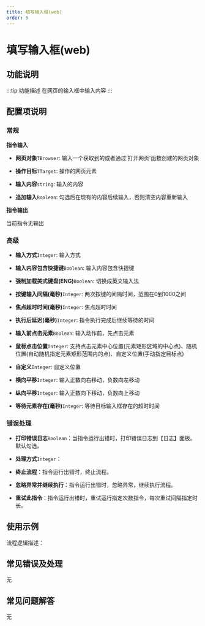 ```yaml
---
title: 填写输入框(web)
order: 5
---
```


# 填写输入框(web)

## 功能说明

:::tip 功能描述
在网页的输入框中输入内容
:::

## 配置项说明

### 常规

**指令输入**

- **网页对象**`TBrowser`: 输入一个获取到的或者通过'打开网页'函数创建的网页对象

- **操作目标**`TTarget`: 操作的网页元素

- **输入内容**`string`: 输入的内容

- **追加输入**`Boolean`: 勾选后在现有的内容后续输入，否则清空内容重新输入


**指令输出**

当前指令无输出

### 高级

- **输入方式**`Integer`: 输入方式

- **输入内容包含快捷键**`Boolean`: 输入内容包含快捷键

- **强制加载美式键盘(ENG)**`Boolean`: 切换成英文输入法

- **按键输入间隔(毫秒)**`Integer`: 两次按键的间隔时间，范围在0到1000之间

- **焦点超时时间(毫秒)**`Integer`: 焦点超时时间

- **执行后延迟(毫秒)**`Integer`: 指令执行完成后继续等待的时间

- **输入前点击元素**`Boolean`: 输入动作前，先点击元素

- **鼠标点击位置**`Integer`: 支持点击元素中心位置(元素矩形区域的中心点)、随机位置(自动随机指定元素矩形范围内的点)、自定义位置(手动指定目标点)

- **自定义**`Integer`: 自定义位置

- **横向平移**`Integer`: 输入正数向右移动，负数向左移动

- **纵向平移**`Integer`: 输入正数向下移动，负数向上移动

- **等待元素存在(毫秒)**`Integer`: 等待目标输入框存在的超时时间

### 错误处理

- **打印错误日志**`Boolean`：当指令运行出错时，打印错误日志到【日志】面板。默认勾选。

- **处理方式**`Integer`：

 - **终止流程**：指令运行出错时，终止流程。

 - **忽略异常并继续执行**：指令运行出错时，忽略异常，继续执行流程。

 - **重试此指令**：指令运行出错时，重试运行指定次数指令，每次重试间隔指定时长。

## 使用示例

流程逻辑描述：

## 常见错误及处理

无

## 常见问题解答

无

